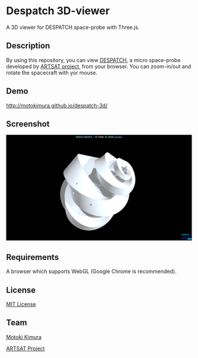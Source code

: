 Despatch 3D-viewer
====
A 3D viewer for DESPATCH space-probe with Three.js.

## Description

By using this repository, you can view [DESPATCH](http://artsat.jp/en/project/despatch), a micro space-probe developed by [ARTSAT project](http://artsat.jp), from your browser. 
You can zoom-in/out and rotate the spacecraft with yor mouse.

## Demo

http://motokimura.github.io/despatch-3d/

## Screenshot

<img src="screen_capture.png" />

## Requirements

A browser which supports WebGL (Google Chrome is recommended).

## License

[MIT License](LICENSE.txt)

## Team

[Motoki Kimura](https://github.com/motokimura)

[ARTSAT Project](https://github.com/ARTSAT)
